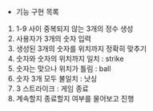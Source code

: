 - 기능 구현 목록
1. 1-9 사이 중복되지 않는 3개의 정수 생성
2. 사용자가 3개의 숫자 입력
3. 생성된 3개의 숫자를 위치까지 정확히 맞추기
4. 숫자와 숫자의 위치까지 일치 : strike
5. 숫자는 맞으나 위치가 틀림 : ball
6. 숫자 3개 모두 불일치 : 낫싱
7. 3 스트라이크 : 게임 종료
8. 계속할지 종료할지 여부를 물어보고 진행